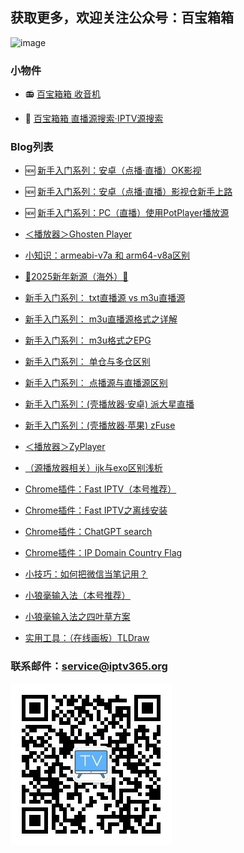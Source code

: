 ## 获取更多，欢迎关注公众号：百宝箱箱
<!-- ## 欢迎关注公众号：百宝箱箱
![image](./assets/GongZhongHao.png) -->
<img src="./assets/GongZhongHao.png" alt="image" width="400" height="auto">

### 小物件

*   📻️ [百宝箱箱 收音机](https://radio.iptv365.org) 

*   🔎 [百宝箱箱 直播源搜索·IPTV源搜索](https://search.iptv365.org) 

### Blog列表
*   🆕 [新手入门系列：安卓（点播·直播）OK影视](./docs/022_OK_Pro.md)

*   🆕 [新手入门系列：安卓（点播·直播）影视仓新手上路](./docs/017_YingShiCang.md)

*   🆕 [新手入门系列：PC（直播）使用PotPlayer播放源](./docs/023_PotPlayer.md)

*   [＜播放器＞Ghosten Player](./docs/016_GhostenPlayer.md)

*   [小知识：armeabi-v7a 和 arm64-v8a区别](./docs/015_arm.md)

*   [🎊2025新年新源（海外）🎊](./docs/008_NewSource.md)

*   [新手入门系列： txt直播源 vs m3u直播源](./docs/018_txtm3u.md)

*   [新手入门系列： m3u直播源格式之详解](./docs/019_m3uDetail.md)

*   [新手入门系列： m3u格式之EPG](./docs/020_m3uDetail2.md)

*   [新手入门系列： 单仓与多仓区别](./docs/014_DanCangDuoCang.md)

*   [新手入门系列： 点播源与直播源区别](./docs/013_DianBoZhiBo.md)

*   [新手入门系列：(壳播放器·安卓) 派大星直播](./docs/001_paidaxing.md)

*   [新手入门系列：(壳播放器·苹果) zFuse](./docs/012_zFuse.md)

*   [ ＜播放器＞ZyPlayer](./docs/021_ZyPlayer.md)

*   [（源播放器相关）ijk与exo区别浅析](./docs/003_JieMa.md)

*   [Chrome插件：Fast IPTV（本号推荐）](./docs/002_FastIPTV.md)

*   [Chrome插件：Fast IPTV之离线安装](./docs/004_FastIPTV_OfflineInstall.md)

*   [Chrome插件：ChatGPT search](./docs/007_ChatGPTSearch.md)

*   [Chrome插件：IP Domain Country Flag](./docs/010_IPDomainCountryFlag.md)

*   [小技巧：如何把微信当笔记用？](./docs/009_Wexin_Biji.md)

*   [小狼毫输入法（本号推荐）](./docs/005_XiaoLangHao.md)

*   [小狼毫输入法之四叶草方案](./docs/006_XiaoLangHao_SYC.md)

*   [实用工具：（在线画板）TLDraw](./docs/011_tldraw.md)




### 联系邮件：service@iptv365.org
![image](./assets/BBXX-QR.jpg)
